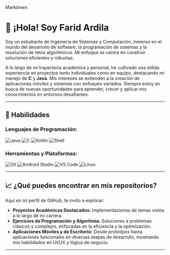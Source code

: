 Markdown

# 👋 ¡Hola! Soy Farid Ardila

Soy un estudiante de Ingeniería de Sistemas y Computación, inmerso en el mundo del desarrollo de software, la programación de sistemas y la resolución de retos algorítmicos. Mi enfoque se centra en construir soluciones eficientes y robustas.

A lo largo de mi trayectoria académica y personal, he cultivado una sólida experiencia en proyectos tanto individuales como en equipo, destacando mi manejo de **C** y **Java**. Mis intereses se extienden a la creación de aplicaciones móviles y sistemas con enfoques variados. Siempre estoy en busca de nuevas oportunidades para aprender, crecer y aplicar mis conocimientos en entornos desafiantes.

---

## 🚀 Habilidades 

### Lenguajes de Programación:
![Java](https://img.shields.io/badge/Java-orange?style=flat-square&logo=java&logoColor=white)
![C](https://img.shields.io/badge/C-blue?style=flat-square&logo=c&logoColor=white)
![Kotlin](https://img.shields.io/badge/Kotlin-purple?style=flat-square&logo=kotlin&logoColor=white)
![Shell](https://img.shields.io/badge/Shell-black?style=flat-square&logo=gnubash&logoColor=white)

### Herramientas y Plataformas:
![Git](https://img.shields.io/badge/Git-F05032?logo=git&logoColor=white)
![Android Studio](https://img.shields.io/badge/Android%20Studio-3DDC84?logo=android-studio&logoColor=white)
![VS Code](https://img.shields.io/badge/VS%20Code-007ACC?logo=visualstudiocode&logoColor=white)
![Linux](https://img.shields.io/badge/Linux-FCC624?logo=linux&logoColor=black)

---

## 📈 ¿Qué puedes encontrar en mis repositorios?

Aquí en mi perfil de GitHub, te invito a explorar:

* **Proyectos Académicos Destacados:** Implementaciones de temas vistos a lo largo de mi carrera.
* **Ejercicios de Programación y Algoritmia:** Soluciones a problemas clásicos y complejos, enfocadas en la eficiencia y la optimización.
* **Aplicaciones Móviles y de Escritorio:** Desde prototipos hasta aplicaciones funcionales en diversas etapas de desarrollo, mostrando mis habilidades en UI/UX y lógica de negocio.

---
